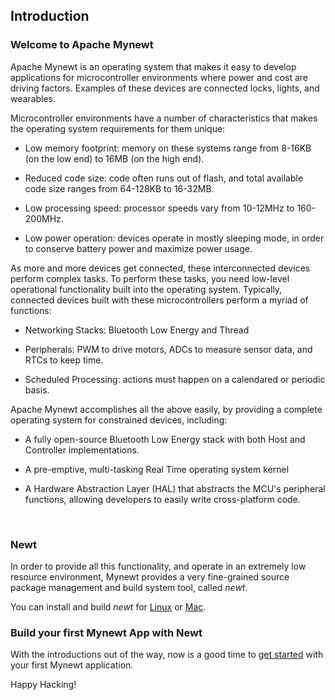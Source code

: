 ## Introduction

### Welcome to Apache Mynewt

Apache Mynewt is an operating system that makes it easy to develop
applications for microcontroller environments where power and cost 
are driving factors. Examples of these devices are connected locks, 
lights, and wearables.

Microcontroller environments have a number of characteristics that 
makes the operating system requirements for them unique: 

* Low memory footprint: memory on these systems range from 
8-16KB (on the low end) to 16MB (on the high end).

* Reduced code size: code often runs out of flash, and total available code size ranges from 64-128KB to 16-32MB.

* Low processing speed: processor speeds vary from 10-12MHz to 160-200MHz.  

* Low power operation: devices operate in mostly sleeping mode, in order to conserve
battery power and maximize power usage.

As more and more devices get connected, these interconnected devices perform complex tasks. To
perform these tasks, you need low-level operational functionality built into the operating system.
Typically, connected devices built with these microcontrollers perform a myriad of functions: 

* Networking Stacks: Bluetooth Low Energy and Thread

* Peripherals: PWM to drive motors, ADCs to measure sensor data, and RTCs
to keep time.

* Scheduled Processing: actions must happen on a calendared or periodic basis.

Apache Mynewt accomplishes all the above easily, by providing a complete
operating system for constrained devices, including:

* A fully open-source Bluetooth Low Energy stack with both Host and 
Controller implementations. 

* A pre-emptive, multi-tasking Real Time operating system kernel

* A Hardware Abstraction Layer (HAL) that abstracts the MCU's 
peripheral functions, allowing developers to easily write cross-platform
code.

<br>

### Newt ###
In order to provide all this functionality, and operate in an 
extremely low resource environment, Mynewt provides a very fine-grained source 
package management and build system tool, called *newt*. 

You can install and build *newt* for [Linux](../../newt/install/newt_linux.md) or [Mac](../../newt/install/newt_mac.md). 

### Build your first Mynewt App with Newt ###

With the introductions out of the way, now is a good time to [get
started](project_create/) with your first Mynewt application.

Happy Hacking!

